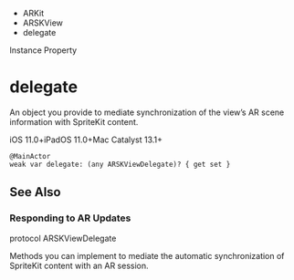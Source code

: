 

- ARKit
- ARSKView
-  delegate 

Instance Property

# delegate

An object you provide to mediate synchronization of the view’s AR scene information with SpriteKit content.

iOS 11.0+iPadOS 11.0+Mac Catalyst 13.1+

``` source
@MainActor
weak var delegate: (any ARSKViewDelegate)? { get set }
```

## See Also

### Responding to AR Updates

protocol ARSKViewDelegate

Methods you can implement to mediate the automatic synchronization of SpriteKit content with an AR session.

